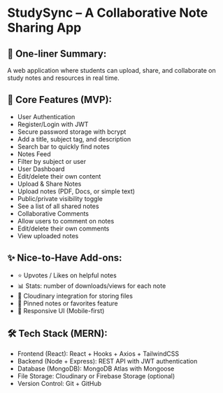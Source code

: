 # StudySync – A Collaborative Note Sharing App

## 🚀 One-liner Summary:

A web application where students can upload, share, and collaborate on study notes and resources in real time.

## 🧩 Core Features (MVP):

- User Authentication
- Register/Login with JWT
- Secure password storage with bcrypt
- Add a title, subject tag, and description
- Search bar to quickly find notes
- Notes Feed
- Filter by subject or user
- User Dashboard
- Edit/delete their own content
- Upload & Share Notes
- Upload notes (PDF, Docs, or simple text)
- Public/private visibility toggle
- See a list of all shared notes
- Collaborative Comments
- Allow users to comment on notes
- Edit/delete their own comments
- View uploaded notes

## ✨ Nice-to-Have Add-ons:

- ⭐ Upvotes / Likes on helpful notes
- 📊 Stats: number of downloads/views for each note
- 📁 Cloudinary integration for storing files
- 📌 Pinned notes or favorites feature
- 📱 Responsive UI (Mobile-first)

## 🛠️ Tech Stack (MERN):

- Frontend (React): React + Hooks + Axios + TailwindCSS
- Backend (Node + Express): REST API with JWT authentication
- Database (MongoDB): MongoDB Atlas with Mongoose
- File Storage: Cloudinary or Firebase Storage (optional)
- Version Control: Git + GitHub
